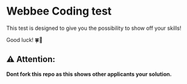 
# Webbee Coding test

This test is designed to give you the possibility to show off your skills!

Good luck! 🍀🚀

## ⚠️ Attention:
**Dont fork this repo as this shows other applicants your solution.**
